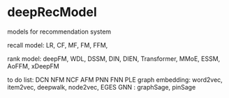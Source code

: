 # deepRecModel
models for recommendation system

recall model: LR, CF, MF, FM, FFM, 

rank model: deepFM, WDL, DSSM, DIN, DIEN, Transformer, MMoE, ESSM, AoFFM, xDeepFM

to do list:
DCN
NFM
NCF
AFM
PNN
FNN
PLE
graph embedding: word2vec, item2vec, deepwalk, node2vec, EGES
GNN : graphSage, pinSage

